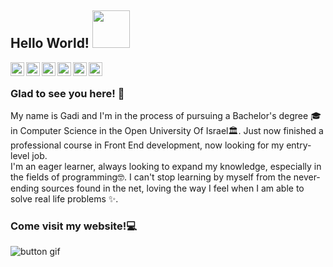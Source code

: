 ## Hello World! <img src="https://media.giphy.com/media/dyk1xmJbZMXj0aK0q3/giphy.gif" width="60px"></h2>

<a href="https://twitter.com/csgadileh" target="_blank">
  <img align="left" alt="Gadi's Twitter" width="22px" src="https://cdn.jsdelivr.net/npm/simple-icons@v3/icons/twitter.svg" />
</a>
<a href="https://www.linkedin.com/in/gadileh/" target="_blank">
  <img align="left" alt="Gadi's Linkdein" width="22px" src="https://cdn.jsdelivr.net/npm/simple-icons@v3/icons/linkedin.svg" />
</a>
<a href="https://github.com/gidonleh" target="_blank">
  <img align="left" alt="Gadi's Github" width="22px" src="https://cdn.jsdelivr.net/npm/simple-icons@v3/icons/github.svg" />
</a>
<a href="https://www.instagram.com/gidileh3410/" target="_blank">
  <img align="left" alt="Gadi's Instagram" width="22px" src="https://cdn.jsdelivr.net/npm/simple-icons@v3/icons/instagram.svg" />
</a>
<a href="https://www.facebook.com/gadile/" target="_blank">
  <img align="left" alt="Gadi's Facebook" width="22px" src="https://cdn.jsdelivr.net/npm/simple-icons@v3/icons/facebook.svg" />
</a>
<a href="https://codepen.io/gadi_lehmann">
  <img align="left" alt="Gadi's Codepen" width="22px" src="https://upload.wikimedia.org/wikipedia/commons/4/43/Codepen_%28CoreUI_Icons_v1.0.0%29.svg" />
</a>

<br />

### Glad to see you here! 🤩 

My name is Gadi and I'm in the process of pursuing a Bachelor's degree 🎓 in Computer Science in the Open University Of Israel🏛. Just now finished a professional course in Front End development, now looking for my entry-level job.  
I'm an eager learner, always looking to expand my knowledge, especially in the fields of programming🤓. I can't stop learning by myself from the never-ending sources found in the net, loving the way I feel when I am able to solve real life problems ✨. 

### Come visit my website!💻
<a href="https://gidonleh.github.io/portfolio/" target="_blank">
  <img align="left" alt="button gif" wid="30px" src="https://media.giphy.com/media/cl7sAq7d8IrihKOaW1/giphy.gif" />
</a>


